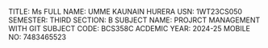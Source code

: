 TITLE: Ms
FULL NAME: UMME KAUNAIN HURERA
USN: 1WT23CS050
SEMESTER: THIRD
SECTION: B
SUBJECT NAME: PROJRCT MANAGEMENT WITH GIT
SUBJECT CODE: BCS358C
ACDEMIC YEAR: 2024-25
MOBILE NO: 7483465523



